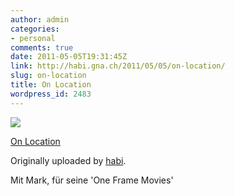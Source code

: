 ```yaml
---
author: admin
categories:
- personal
comments: true
date: 2011-05-05T19:31:45Z
link: http://habi.gna.ch/2011/05/05/on-location/
slug: on-location
title: On Location
wordpress_id: 2483
---
```


[![](http://farm6.static.flickr.com/5184/5690766305_b6c2afb604_m.jpg)](http://www.flickr.com/photos/habi/5690766305/)
   

 
  [On Location](http://www.flickr.com/photos/habi/5690766305/)
    

  Originally uploaded by [habi](http://www.flickr.com/photos/habi/).
 



Mit Mark, für seine 'One Frame Movies'
  

